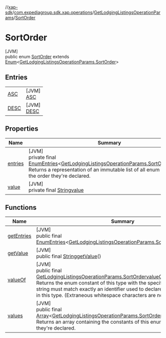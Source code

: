 //[xap-sdk](../../../../index.md)/[com.expediagroup.sdk.xap.operations](../../index.md)/[GetLodgingListingsOperationParams](../index.md)/[SortOrder](index.md)

# SortOrder

[JVM]\
public enum [SortOrder](index.md) extends [Enum](https://docs.oracle.com/javase/8/docs/api/java/lang/Enum.html)&lt;[GetLodgingListingsOperationParams.SortOrder](index.md)&gt;

## Entries

| | |
|---|---|
| [ASC](-a-s-c/index.md) | [JVM]<br>[ASC](-a-s-c/index.md) |
| [DESC](-d-e-s-c/index.md) | [JVM]<br>[DESC](-d-e-s-c/index.md) |

## Properties

| Name | Summary |
|---|---|
| [entries](index.md#-2001929932%2FProperties%2F699445674) | [JVM]<br>private final [EnumEntries](https://kotlinlang.org/api/latest/jvm/stdlib/kotlin.enums/-enum-entries/index.html)&lt;[GetLodgingListingsOperationParams.SortOrder](index.md)&gt;[entries](index.md#-2001929932%2FProperties%2F699445674)<br>Returns a representation of an immutable list of all enum entries, in the order they're declared. |
| [value](index.md#651088179%2FProperties%2F699445674) | [JVM]<br>private final [String](https://docs.oracle.com/javase/8/docs/api/java/lang/String.html)[value](index.md#651088179%2FProperties%2F699445674) |

## Functions

| Name | Summary |
|---|---|
| [getEntries](get-entries.md) | [JVM]<br>public final [EnumEntries](https://kotlinlang.org/api/latest/jvm/stdlib/kotlin.enums/-enum-entries/index.html)&lt;[GetLodgingListingsOperationParams.SortOrder](index.md)&gt;[getEntries](get-entries.md)() |
| [getValue](get-value.md) | [JVM]<br>public final [String](https://docs.oracle.com/javase/8/docs/api/java/lang/String.html)[getValue](get-value.md)() |
| [valueOf](value-of.md) | [JVM]<br>public final [GetLodgingListingsOperationParams.SortOrder](index.md)[valueOf](value-of.md)([String](https://docs.oracle.com/javase/8/docs/api/java/lang/String.html)value)<br>Returns the enum constant of this type with the specified name. The string must match exactly an identifier used to declare an enum constant in this type. (Extraneous whitespace characters are not permitted.) |
| [values](values.md) | [JVM]<br>public final [Array](https://kotlinlang.org/api/latest/jvm/stdlib/kotlin/-array/index.html)&lt;[GetLodgingListingsOperationParams.SortOrder](index.md)&gt;[values](values.md)()<br>Returns an array containing the constants of this enum type, in the order they're declared. |
